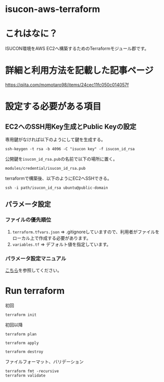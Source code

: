 # isucon-aws-terraform

# これはなに？

ISUCON環境をAWS EC2へ構築するためのTerraformモジュール郡です。

# 詳細と利用方法を記載した記事ページ

https://qiita.com/momotaro98/items/24cec11fc050c014057f

# 設定する必要がある項目

## EC2へのSSH用Key生成とPublic Keyの設定

専用鍵がなければ以下のようにして鍵を生成する。

```
ssh-keygen -t rsa -b 4096 -C "isucon key" -f isucon_id_rsa
```

公開鍵を`isucon_id_rsa.pub`の名前で以下の場所に置く。

```
modules/credential/isucon_id_rsa.pub
```

terraformで構築後、以下のようにEC2へSSHできる。

```
ssh -i path/isucon_id_rsa ubuntu@public-domain
```

## パラメータ設定

### ファイルの優先順位

1. `terraform.tfvars.json` => .gitignoreしていますので、利用者がファイルをローカル上で作成する必要があります。
2. `variables.tf`          => デフォルト値を指定しています。

### パラメータ設定マニュアル

[こちら](https://qiita.com/momotaro98/items/24cec11fc050c014057f#%E6%A7%8B%E7%AF%89%E3%82%A4%E3%83%B3%E3%83%95%E3%83%A9%E3%83%91%E3%83%A9%E3%83%A1%E3%83%BC%E3%82%BF%E3%82%92%E8%A8%AD%E5%AE%9A%E3%81%99%E3%82%8B)を参照してください。

# Run terraform

初回

```
terraform init
```

初回以降

```
terraform plan
```

```
terraform apply
```

```
terraform destroy
```

ファイルフォーマット、バリデーション

```
terraform fmt -recursive
terraform validate
```
